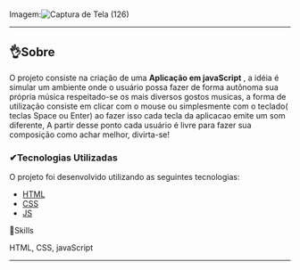 #
Imagem:![Captura de Tela (126)](https://user-images.githubusercontent.com/104034694/230396033-8fc81445-4d68-497a-9107-35720b02d2b9.png)



---
##   👌Sobre
O projeto consiste na criação de uma **Aplicação em javaScript** , a idéia é simular um ambiente onde o usuário possa fazer de forma autônoma sua própria música
respeitado-se os mais diversos gostos musicas, a forma de utilização consiste em clicar com o mouse ou simplesmente com o teclado( teclas Space ou Enter) ao fazer isso cada tecla da 
aplicacao emite um som diferente, A partir desse ponto cada usuário é livre para fazer sua composição como achar melhor, divirta-se!
 

###  ✔Tecnologias Utilizadas
O projeto foi desenvolvido utilizando as seguintes tecnologias:
- [HTML](https://www.alura.com.br/)
- [CSS](https://www.alura.com.br/)
- [JS](https://developer.mozilla.org/pt-BR/docs/Learn/JavaScript/)





🦾Skills

HTML, CSS, javaScript



---
